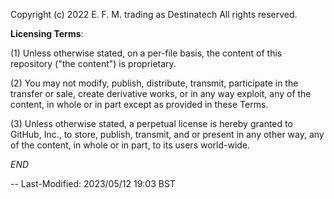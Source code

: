 Copyright (c) 2022 E. F. M. trading as Destinatech
All rights reserved.

**Licensing Terms**:

  (1) Unless otherwise stated, on a per-file basis, the content of
      this repository ("the content") is proprietary.

  (2) You may not modify, publish, distribute, transmit, participate
      in the transfer or sale, create derivative works, or in any way
      exploit, any of the content, in whole or in part except as
      provided in these Terms.

  (3) Unless otherwise stated, a perpetual license is hereby granted
      to GitHub, Inc., to store, publish, transmit, and or present in
      any other way, any of the content, in whole or in part, to its
      users world-wide.

*END*

--
Last-Modified: 2023/05/12 19:03 BST

<!--
vim: ts=2 sw=2 et fdm=marker :
-->
